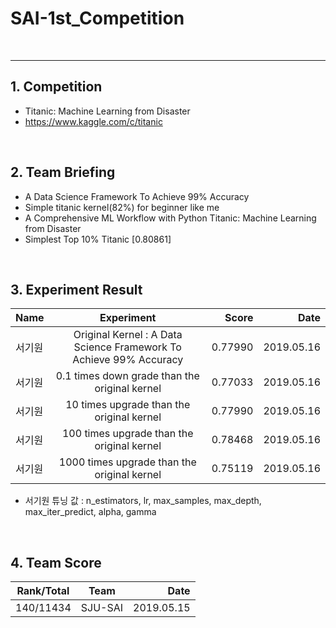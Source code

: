 # SAI-1st_Competition

<br>
<hr>

## 1. Competition
 - Titanic: Machine Learning from Disaster
 - https://www.kaggle.com/c/titanic

<br>

## 2. Team Briefing
 - A Data Science Framework To Achieve 99% Accuracy
 - Simple titanic kernel(82%) for beginner like me 
 - A Comprehensive ML Workflow with Python Titanic: Machine Learning from Disaster
 - Simplest Top 10% Titanic [0.80861]

<br>


## 3. Experiment Result
| Name | Experiment | Score | Date |
|---|:---:|---:|---:|
| 서기원 | Original Kernel : A Data Science Framework To Achieve 99% Accuracy | 0.77990 | 2019.05.16 |
| 서기원 | 0.1 times down grade than the original kernel | 0.77033 | 2019.05.16 |
| 서기원 | 10 times upgrade than the original kernel | 0.77990 | 2019.05.16 |
| 서기원 | 100 times upgrade than the original kernel | 0.78468 | 2019.05.16 |
| 서기원 | 1000 times upgrade than the original kernel | 0.75119 | 2019.05.16 |

 - 서기원 튜닝 값 : n_estimators, lr, max_samples, max_depth, max_iter_predict, alpha, gamma

<br>

## 4. Team Score

| Rank/Total | Team | Date |
|---|:---:|---:|
| 140/11434 | SJU-SAI | 2019.05.15 |
